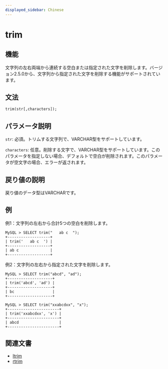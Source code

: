 ```yaml
---
displayed_sidebar: Chinese
---
```


# trim

## 機能

文字列の左右両端から連続する空白または指定された文字を削除します。バージョン2.5.0から、文字列から指定された文字を削除する機能がサポートされています。

## 文法

```Haskell
trim(str[,characters]);
```

## パラメータ説明

`str`: 必須。トリムする文字列で、VARCHAR型をサポートしています。

`characters`: 任意。削除する文字で、VARCHAR型をサポートしています。このパラメータを指定しない場合、デフォルトで空白が削除されます。このパラメータが空文字の場合、エラーが返されます。

## 戻り値の説明

戻り値のデータ型はVARCHARです。

## 例

例1：文字列の左右から合計5つの空白を削除します。

```Plain Text
MySQL > SELECT trim("   ab c  ");
+-------------------+
| trim('   ab c  ') |
+-------------------+
| ab c              |
+-------------------+
```

例2：文字列の左右から指定された文字を削除します。

```Plain Text
MySQL > SELECT trim("abcd", "ad");
+--------------------+
| trim('abcd', 'ad') |
+--------------------+
| bc                 |
+--------------------+

MySQL > SELECT trim("xxabcdxx", "x");
+-----------------------+
| trim('xxabcdxx', 'x') |
+-----------------------+
| abcd                  |
+-----------------------+
```

## 関連文書

- [ltrim](ltrim.md)
- [rtrim](rtrim.md)
